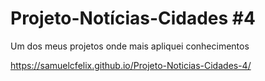 # Projeto-Notícias-Cidades #4
Um dos meus projetos onde mais apliquei conhecimentos

https://samuelcfelix.github.io/Projeto-Noticias-Cidades-4/
